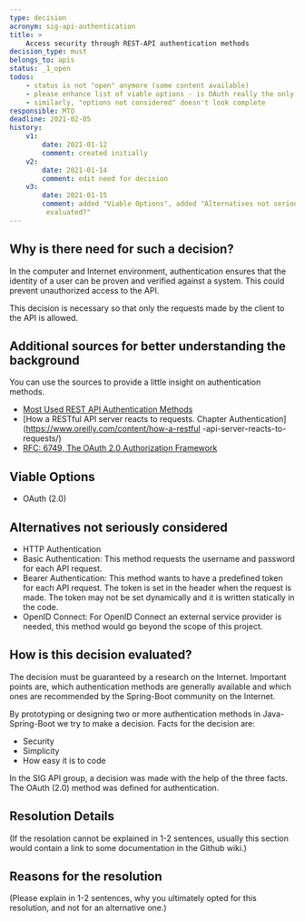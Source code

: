 ```yaml
---
type: decision
acronym: sig-api-authentication
title: >
    Access security through REST-API authentication methods
decision_type: must
belongs_to: apis
status: _1_open
todos:
    - status is not "open" anymore (some content available)
    - please enhance list of viable options - is OAuth really the only possible way? See e.g. https://stackshare.io/oauth2/alternatives
    - similarly, "options not considered" doesn't look complete
responsible: MTO
deadline: 2021-02-05
history:
    v1:
        date: 2021-01-12
        comment: created initially
    v2:
        date: 2021-01-14
        comment: edit need for decision
    v3:
        date: 2021-01-15
        comment: added "Viable Options", added "Alternatives not seriously considered, edit "How is this decision
         evaluated?"
---
```


## Why is there need for such a decision?

In the computer and Internet environment, authentication ensures that the identity of a user can be proven and verified against a system. This could prevent unauthorized access to the API.

This decision is necessary so that only the requests made by the client to the API is allowed.
## Additional sources for better understanding the background
You can use the sources to provide a little insight on authentication methods.

* [Most Used REST API Authentication Methods](https://blog.restcase.com/4-most-used-rest-api-authentication-methods/)
* [How a RESTful API server reacts to requests. Chapter Authentication](https://www.oreilly.com/content/how-a-restful
-api-server-reacts-to-requests/)
* [RFC: 6749, The OAuth 2.0 Authorization Framework](https://www.ietf.org/rfc/rfc6749.txt)

## Viable Options

- OAuth (2.0)


## Alternatives not seriously considered

- HTTP Authentication
 - Basic Authentication: This method requests the username and password for each API request.
 - Bearer Authentication: This method wants to have a predefined token for each API request. The token is set in the header when the request is made. The token may not be set dynamically and it is written statically in the code.
- OpenID Connect: For OpenID Connect an external service provider is needed, this method would go beyond the scope of this project.

## How is this decision evaluated?

The decision must be guaranteed by a research on the Internet. Important points are, which authentication methods are generally available and which ones are recommended by the Spring-Boot community on the Internet.

By prototyping or designing two or more authentication methods in Java-Spring-Boot we try to make a decision.
Facts for the decision are:
- Security
- Simplicity
- How easy it is to code

In the SIG API group, a decision was made with the help of the three facts. The OAuth (2.0) method was defined for authentication.

## Resolution Details

(If the resolation cannot be explained in 1-2 sentences, usually this section would contain a link to some
documentation in the Github wiki.)


## Reasons for the resolution

(Please explain in 1-2 sentences, why you ultimately opted for this resolution, and not for an alternative one.)

